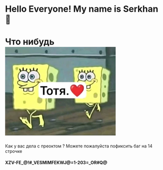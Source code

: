#  Hello Everyone!  My name is Serkhan 👋
#  Что нибудь ![alt text](image.png)

<p>
   Как у вас дела с преоктом ?
   Можете пожалуйста пофиксить баг на 14 строчке
 </p>


<h4>XZV-FE_@!#_VESMIMFEKWJ@=1-203=_OR#Q@</h4> 